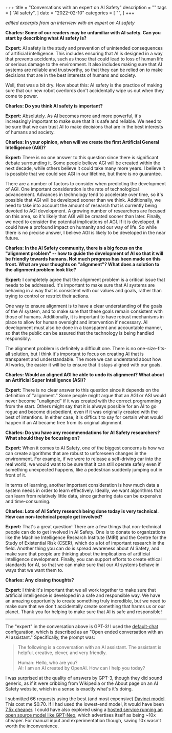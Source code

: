 +++
title = "Conversations with an expert on AI Safety"
description = ""
tags = [
	"AI safety",
]
date = "2022-02-10"
categories = [
    "",
]
+++

_edited excerpts from an interview with an expert on AI safety_

**Charles: Some of our readers may be unfamiliar with AI safety. Can you start by describing what AI safety is?**

**Expert:**
AI safety is the study and prevention of unintended consequences of artificial intelligence. This includes ensuring that AI is designed in a way that prevents accidents, such as those that could lead to loss of human life or serious damage to the environment. It also includes making sure that AI systems are reliable and trustworthy, so that they can be relied on to make decisions that are in the best interests of humans and society.

Well, that was a bit dry. How about this: AI safety is the practice of making sure that our new robot overlords don't accidentally wipe us out when they come to power.

**Charles: Do you think AI safety is important?**

**Expert:**
Absolutely. As AI becomes more and more powerful, it's increasingly important to make sure that it is safe and reliable. We need to be sure that we can trust AI to make decisions that are in the best interests of humans and society.

**Charles: In your opinion, when will we create the first Artificial General Intelligence (AGI)?**

**Expert:**
There is no one answer to this question since there is significant debate surrounding it. Some people believe AGI will be created within the next decade, while others believe it could take many more years. I believe it is possible that we could see AGI in our lifetime, but there is no guarantee.

There are a number of factors to consider when predicting the development of AGI. One important consideration is the rate of technological advancement. Advances in technology tend to accelerate over time, so it's possible that AGI will be developed sooner than we think. Additionally, we need to take into account the amount of research that is currently being devoted to AGI development. A growing number of researchers are focused on this area, so it's likely that AGI will be created sooner than later. Finally, we need to consider the potential implications of AGI. If it is developed, it could have a profound impact on humanity and our way of life. So while there is no precise answer, I believe AGI is likely to be developed in the near future.

**Charles: In the AI Safety community, there is a big focus on the "alignment problem" -- how to guide the development of AI so that it will be friendly towards humans. Not much progress has been made on this front. What are your thoughts on "alignment"? What does a solution to the alignment problem look like?**

**Expert:**
I completely agree that the alignment problem is a critical issue that needs to be addressed. It's important to make sure that AI systems are behaving in a way that is consistent with our values and goals, rather than trying to control or restrict their actions.

One way to ensure alignment is to have a clear understanding of the goals of the AI system, and to make sure that these goals remain consistent with those of humans. Additionally, it is important to have robust mechanisms in place to allow for human oversight and intervention if necessary. AI development must also be done in a transparent and accountable manner, so that the public can be assured that the technology is being handled responsibly.

The alignment problem is definitely a difficult one. There is no one-size-fits-all solution, but I think it's important to focus on creating AI that is transparent and understandable. The more we can understand about how AI works, the easier it will be to ensure that it stays aligned with our goals.

**Charles: Would an aligned AGI be able to undo its alignment? What about an Artificial Super Intelligence (ASI)?**

**Expert:**
There is no clear answer to this question since it depends on the definition of "alignment." Some people might argue that an AGI or ASI would never become "unaligned" if it was created with the correct programming from the start. Others might say that it is always possible for an AI to go rogue and become disobedient, even if it was originally created with the best of intentions. In either case, it is difficult to say for certain what would happen if an AI became free from its original alignment.

**Charles: Do you have any recommendations for AI Safety researchers? What should they be focusing on?**

**Expert:**
When it comes to AI Safety, one of the biggest concerns is how we can create algorithms that are robust to unforeseen changes in the environment. For example, if we were to release a self-driving car into the real world, we would want to be sure that it can still operate safely even if something unexpected happens, like a pedestrian suddenly jumping out in front of it.

In terms of learning, another important consideration is how much data a system needs in order to learn effectively. Ideally, we want algorithms that can learn from relatively little data, since gathering data can be expensive and time-consuming.

**Charles: Lots of AI Safety research being done today is very technical. How can non-technical people get involved?**

**Expert:**
That's a great question! There are a few things that non-technical people can do to get involved in AI Safety. One is to donate to organizations like the Machine Intelligence Research Institute (MIRI) and the Centre for the Study of Existential Risk (CSER), which do a lot of important research in the field. Another thing you can do is spread awareness about AI Safety, and make sure that people are thinking about the implications of artificial intelligence development. Finally, you can support efforts to create ethical standards for AI, so that we can make sure that our AI systems behave in ways that we want them to.

**Charles: Any closing thoughts?**

**Expert:**
I think it's important that we all work together to make sure that artificial intelligence is developed in a safe and responsible way. We have an amazing opportunity to create something truly incredible, but we need to make sure that we don't accidentally create something that harms us or our planet. Thank you for helping to make sure that AI is safe and responsible!

---

The "expert" in the conversation above is GPT-3! I used the [default-chat](https://beta.openai.com/examples/default-chat) configuration, which is described as an "Open ended conversation with an AI assistant." Specifically, the prompt was:
>The following is a conversation with an AI assistant. The assistant is helpful, creative, clever, and very friendly.
>
>Human: Hello, who are you?  
>AI: I am an AI created by OpenAI. How can I help you today?

I was surprised at the quality of answers by GPT-3, though they did sound generic, as if it were cribbing from Wikipedia or the About page on an AI Safety website, which in a sense is exactly what's it's doing.

I submitted 66 requests using the best (and most expensive) [Davinci model](https://beta.openai.com/docs/engines/gpt-3). This cost me $0.70. If I had used the lowest-end model, it would have been [7.5x cheaper](https://openai.com/api/pricing/). I could have also explored using a [hosted service running an open source model like GPT-Neo](https://nlpcloud.io/gpt-3-open-source-alternatives-gpt-j-gpt-neo.html), which advertises itself as being ~10x cheaper. For manual input and experimentation though, saving 10x wasn't worth the inconvenience.
